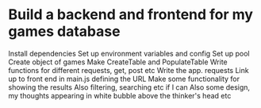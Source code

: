 # Build a backend and frontend for my games database

Install dependencies
Set up environment variables and config
Set up pool
Create object of games
Make CreateTable and PopulateTable
Write functions for different requests, get, post etc
Write the app. requests
Link up to front end in main.js defining the URL
Make some functionality for showing the results
Also filtering, searching etc if I can
Also some design, my thoughts appearing in white bubble above the thinker's head etc
